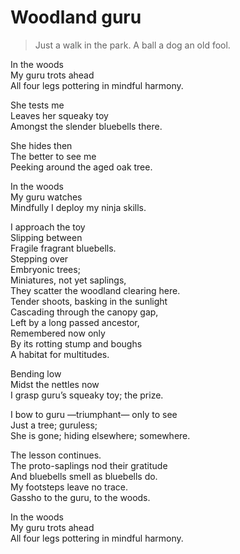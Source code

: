 # Woodland guru  
> Just a walk in the park. A ball a dog an old fool.  

In the woods  
My guru trots ahead  
All four legs pottering in mindful harmony.  
  
She tests me  
Leaves her squeaky toy  
Amongst the slender bluebells there.  
  
She hides then  
The better to see me  
Peeking around the aged oak tree.  
  
In the woods  
My guru watches  
Mindfully I deploy my ninja skills.  
  
I approach the toy  
Slipping between  
Fragile fragrant bluebells.  
Stepping over   
Embryonic trees;   
Miniatures, not yet saplings,  
They scatter the woodland clearing here.  
Tender shoots, basking in the sunlight  
Cascading through the canopy gap,  
Left by a long passed ancestor,  
Remembered now only   
By its rotting stump and boughs  
A habitat for multitudes.  
  
Bending low  
Midst the nettles now  
I grasp guru’s squeaky toy; the prize.  
  
I bow to guru —triumphant— only to see  
Just a tree; guruless;  
She is gone; hiding elsewhere; somewhere.  
  
The lesson continues.  
The proto-saplings nod their gratitude  
And bluebells smell as bluebells do.  
My footsteps leave no trace.  
Gassho to the guru, to the woods.  
  
In the woods  
My guru trots ahead  
All four legs pottering in mindful harmony.  
  
